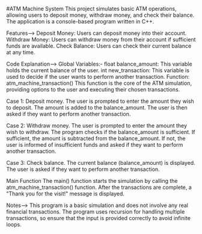 #ATM Machine System
This project simulates basic ATM operations, allowing users to deposit money, withdraw money, and check their balance. The application is a console-based program written in C++.

Features-->
Deposit Money: Users can deposit money into their account.
Withdraw Money: Users can withdraw money from their account if sufficient funds are available.
Check Balance: Users can check their current balance at any time.




Code Explanation-->
Global Variables:-
float balance_amount: This variable holds the current balance of the user.
int new_transaction: This variable is used to decide if the user wants to perform another transaction.
Function: atm_machine_transaction()
This function is the core of the ATM simulation, providing options to the user and executing their chosen transactions.

Case 1: Deposit money.
The user is prompted to enter the amount they wish to deposit.
The amount is added to the balance_amount.
The user is then asked if they want to perform another transaction.

Case 2: Withdraw money.
The user is prompted to enter the amount they wish to withdraw.
The program checks if the balance_amount is sufficient.
If sufficient, the amount is subtracted from the balance_amount.
If not, the user is informed of insufficient funds and asked if they want to perform another transaction.

Case 3: Check balance.
The current balance (balance_amount) is displayed.
The user is asked if they want to perform another transaction.

Main Function
The main() function starts the simulation by calling the atm_machine_transaction() function.
After the transactions are complete, a "Thank you for the visit!" message is displayed.

Notes-->
This program is a basic simulation and does not involve any real financial transactions.
The program uses recursion for handling multiple transactions, so ensure that the input is provided correctly to avoid infinite loops.
